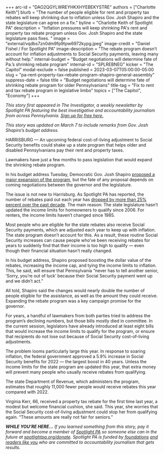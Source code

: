 +++
arc-id = "DAO2QGYLWREYHKXHYEBEKYSTRE"
authors = ["Charlotte Keith"]
blurb = "The number of people eligible for rent and property tax rebates will keep shrinking due to inflation unless Gov. Josh Shapiro and the state legislature can agree on a fix."
byline = "Charlotte Keith of Spotlight PA"
description = "Inflation pressures will keep shrinking PA's rent and property tax rebate program unless Gov. Josh Shapiro and the state legislature pass fixes. "
image = "external/vqdbs7zn0dm9fp9tpw6972kypg.jpeg"
image-credit = "Daniel Fishel / For Spotlight PA"
image-description = "The rebate program doesn’t account for inflation adjustments to Social Security payments, leaving many without help."
internal-budget = "Budget negotiations will determine fate of Pa.’s shrinking rebate program"
internal-id = "SPLREBNEG"
kicker = "The Capitol"
modal-exclude = false
published = 2023-03-07T05:00:00-05:00
slug = "pa-rent-property-tax-rebate-program-shapiro-general-assembly"
suppress-date = false
title = "Budget negotiations will determine fate of shrinking rebate program for older Pennsylvanians"
title-tag = "Fix to rent and tax rebate program in legislative limbo"
topics = ["The Capitol", "Economy"]
+++

<i>This story first appeared in The Investigator, a weekly newsletter by Spotlight PA featuring the best investigative and accountability journalism from across Pennsylvania. </i><a href="https://www.spotlightpa.org/newsletters"><i>Sign up for free here.</i></a>

<i>This story was updated on March 7 to include remarks from Gov. Josh Shapiro’s budget address.</i>

HARRISBURG — An upcoming federal cost-of-living adjustment to Social Security benefits could shake up a state program that helps older and disabled Pennsylvanians pay their rent and property taxes.

Lawmakers have just a few months to pass legislation that would expand the shrinking rebate program.

In his budget address Tuesday, Democratic Gov. Josh Shapiro <a href="https://www.spotlightpa.org/news/2023/03/governor-shapiro-budget-education-spending-conservative/">proposed a major expansion of the program</a>, but the fate of any proposal depends on coming negotiations between the governor and the legislature.

<script src="https://www.spotlightpa.org/embed.js" async></script><div data-spl-embed-version="1" data-spl-src="https://www.spotlightpa.org/embeds/newsletter/"></div>


The issue is not new to Harrisburg. As Spotlight PA has reported, the number of rebates paid out each year has <a href="https://www.spotlightpa.org/news/2022/09/pennsylvania-property-tax-rebate-decline/" target="_blank">dropped by more than 25% percent over the past decade</a>. The main reason: The state legislature hasn’t updated the income limits for homeowners to qualify since 2006. For renters, the income limits haven’t changed since 1985.

Most people who are eligible for the state rebates also receive Social Security payments, which are adjusted each year to keep up with inflation. The state program doesn’t account for this. As a result, these routine Social Security increases can cause people who’ve been receiving rebates for years to suddenly find that their income is too high to qualify — even though their financial situation hasn’t really changed.

In his budget address, Shapiro proposed boosting the dollar value of the rebates, increasing the income cap, and tying the income limits to inflation. This, he said, will ensure that Pennsylvania “never has to tell another senior, ‘Sorry, you’re out of luck’ because their Social Security payment went up and we didn’t act.”

All told, Shapiro said the changes would nearly double the number of people eligible for the assistance, as well as the amount they could receive. Expanding the rebate program was a key campaign promise for the governor.

For years, a handful of lawmakers from both parties tried to address the program’s declining numbers, but those bills mostly died in committee. In the current session, legislators have already introduced at least eight bills that would increase the income limits to qualify for the program, or ensure that recipients do not lose out because of Social Security cost-of-living adjustments.

The problem looms particularly large this year. In response to soaring inflation, the federal government approved a 5.9% increase in Social Security benefits for 2022 — the largest boost in 40 years. Unless the income limits for the state program are updated this year, that extra money will prevent many people who usually receive rebates from qualifying.

<script src="https://www.spotlightpa.org/embed.js" async></script><div data-spl-embed-version="1" data-spl-src="https://www.spotlightpa.org/embeds/donate/"></div>


The state Department of Revenue, which administers the program, estimates that roughly 11,000 fewer people would receive rebates this year compared with 2022.

Virginia Kerr, 66, received a property tax rebate for the first time last year, a modest but welcome financial cushion, she said. This year, she worries that the Social Security cost-of-living adjustment could stop her from qualifying again. “These amounts are really not fair for seniors.”

<i><b>WHILE YOU’RE HERE...</b></i><i> If you learned something from this story, pay it forward and become a member of </i><a href="https://www.spotlightpa.org/"><i>Spotlight PA</i></a><i> so someone else can in the future at </i><a href="http://spotlightpa.org/donate"><i>spotlightpa.org/donate</i></a><i>. Spotlight PA is funded by</i><a href="https://www.spotlightpa.org/support"><i> foundations</i></a><i> </i><a href="https://www.spotlightpa.org/support"><i>and readers like you</i></a><i> who are committed to accountability journalism that gets results.</i>
